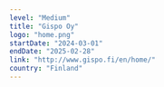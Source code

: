 ```yaml
---
level: "Medium"
title: "Gispo Oy"
logo: "home.png"
startDate: "2024-03-01"
endDate: "2025-02-28"
link: "http://www.gispo.fi/en/home/"
country: "Finland"
---
```

